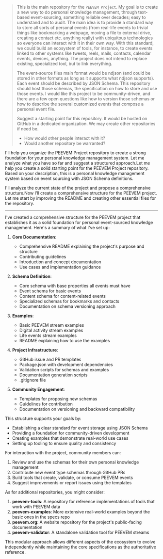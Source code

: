 > This is the main repository for the `PEEVEM Project`. My goal is to create a new way to do personal knowledge management, through text-based event-sourcing, something reliable over decades; easy to understand and to audit. The main idea is to provide a standard way to store all sorts of personal events (from real-life events to trivial things like bookmarking a webpage, moving a file to external drive, creating a contact etc. anything really) with ubiquitous technologies so everyone can interact with it in their own way. With this standard, we could build an ecosystem of tools, for instance, to create events linked to other systems like tweets, reels, mails, contacts, calendar events, devices, anything. The project does not intend to replace existing, specialized tool, but to link everything. 
>
> The event-source files main format would be ndjson (and could be stored in other formats as long as it supports what ndjson supports). Each event should be described by JSON Schema. This repository should host those schemas, the specification on how to store and use those events. I would like this project to be community-driven, and there are a few open questions like how to version those schemas or how to describe the several customized events that compose a personal event file.
> 
> Suggest a starting point for this repository. It would be hosted on GitHub in a dedicated organization. We may create other repositories if need be.
> 
> - How would other people interact with it?
> - Would another repository be warranted?

I'll help you organize the PEEVEM Project repository to create a strong foundation for your personal knowledge management system. Let me analyze what you have so far and suggest a structured approach.Let me help you create a solid starting point for the PEEVEM Project repository. Based on your description, this is a personal knowledge management system based on event sourcing with JSON Schema definitions.

I'll analyze the current state of the project and propose a comprehensive structure.Now I'll create a comprehensive structure for the PEEVEM project. Let me start by improving the README and creating other essential files for the repository.

---

I've created a comprehensive structure for the PEEVEM project that establishes it as a solid foundation for personal event-sourced knowledge management. Here's a summary of what I've set up:

1. **Core Documentation**:
    - Comprehensive README explaining the project's purpose and structure
    - Contributing guidelines
    - Introduction and concept documentation
    - Use cases and implementation guidance

2. **Schema Definition**:
    - Core schema with base properties all events must have
    - Event schema for basic events
    - Content schema for content-related events
    - Specialized schemas for bookmarks and contacts
    - Documentation on schema versioning approach

3. **Examples**:
    - Basic PEEVEM stream examples
    - Digital activity stream examples
    - Life events stream examples
    - README explaining how to use the examples

4. **Project Infrastructure**:
    - GitHub issue and PR templates
    - Package.json with development dependencies
    - Validation scripts for schemas and examples
    - Documentation generation scripts
    - .gitignore file

5. **Community Engagement**:
    - Templates for proposing new schemas
    - Guidelines for contribution
    - Documentation on versioning and backward compatibility

This structure supports your goals by:
- Establishing a clear standard for event storage using JSON Schema
- Providing a foundation for community-driven development
- Creating examples that demonstrate real-world use cases
- Setting up tooling to ensure quality and consistency

For interaction with the project, community members can:
1. Review and use the schemas for their own personal knowledge management
2. Contribute new event type schemas through GitHub PRs
3. Build tools that create, validate, or consume PEEVEM events
4. Suggest improvements or report issues using the templates

As for additional repositories, you might consider:
1. **peevem-tools**: A repository for reference implementations of tools that work with PEEVEM data
2. **peevem-examples**: More extensive real-world examples beyond the basic ones in the specs repo
3. **peevem.org**: A website repository for the project's public-facing documentation
4. **peevem-validator**: A standalone validation tool for PEEVEM streams

This modular approach allows different aspects of the ecosystem to evolve independently while maintaining the core specifications as the authoritative reference.